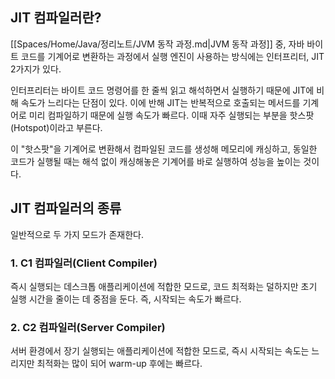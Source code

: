 
## JIT 컴파일러란?
[[Spaces/Home/Java/정리노트/JVM 동작 과정.md|JVM 동작 과정]] 중, 자바 바이트 코드를 기계어로 변환하는 과정에서 실행 엔진이 사용하는 방식에는 인터프리터, JIT 2가지가 있다.

인터프리터는 바이트 코드 명령어를 한 줄씩 읽고 해석하면서 실행하기 때문에 JIT에 비해 속도가 느리다는 단점이 있다.
이에 반해 JIT는 반복적으로 호출되는 메서드를 기계어로 미리 컴파일하기 때문에 실행 속도가 빠르다. 이때 자주 실행되는 부분을 핫스팟(Hotspot)이라고 부른다.

이 "핫스팟"을 기계어로 변환해서 컴파일된 코드를 생성해 메모리에 캐싱하고, 동일한 코드가 실행될 때는 해석 없이 캐싱해놓은 기계어를 바로 실행하여 성능을 높이는 것이다.


## JIT 컴파일러의 종류
일반적으로 두 가지 모드가 존재한다.

### 1. C1 컴파일러(Client Compiler)
즉시 실행되는 데스크톱 애플리케이션에 적합한 모드로, 코드 최적화는 덜하지만 초기 실행 시간을 줄이는 데 중점을 둔다. 즉, 시작되는 속도가 빠르다.

### 2. C2 컴파일러(Server Compiler)
서버 환경에서 장기 실행되는 애플리케이션에 적합한 모드로, 즉시 시작되는 속도는 느리지만 최적화는 많이 되어 warm-up 후에는 빠르다.





